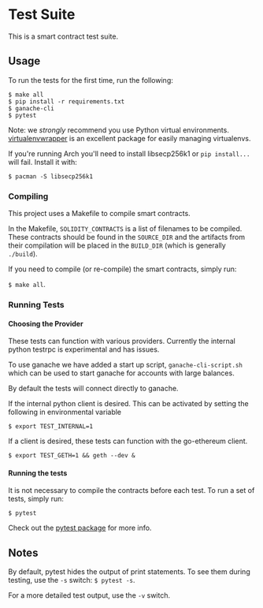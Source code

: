 # Test Suite

This is a smart contract test suite.

## Usage

To run the tests for the first time, run the following:

```
$ make all
$ pip install -r requirements.txt
$ ganache-cli
$ pytest
```

Note: we *strongly* recommend you use Python virtual environments.
[virtualenvwrapper](http://virtualenvwrapper.readthedocs.io/en/latest/) is an
excellent package for easily managing virtualenvs.

If you're running Arch you'll need to install libsecp256k1 or `pip install...`
will fail. Install it with:

```
$ pacman -S libsecp256k1
```

### Compiling

This project uses a Makefile to compile smart contracts.

In the Makefile, `SOLIDITY_CONTRACTS` is a list of filenames to be compiled.
These contracts should be found in the `SOURCE_DIR` and the artifacts from
their compilation will be placed in the `BUILD_DIR` (which is generally
`./build`).

If you need to compile (or re-compile) the smart contracts, simply run:

`$ make all`.

### Running Tests

#### Choosing the Provider

These tests can function with various providers. Currently the internal python
testrpc is experimental and has issues.

To use ganache we have added a start up script, `ganache-cli-script.sh` which
can be used to start ganache for accounts with large balances.

By default the tests will connect directly to ganache.

If the internal python client is desired. This can be activated by setting the
following in environmental variable

`$ export TEST_INTERNAL=1`

If a client is desired, these tests can function with the go-ethereum client.

`$ export TEST_GETH=1 && geth --dev &`

#### Running the tests

It is not necessary to compile the contracts before each test. To run a set of
tests, simply run:

```
$ pytest
```

Check out the [pytest package](https://docs.pytest.org/en/latest/) for more
info.

## Notes

By default, pytest hides the output of print statements. To see them during
testing, use the `-s` switch: `$ pytest -s`.

For a more detailed test output, use the `-v` switch.


